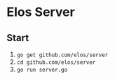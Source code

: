 Elos Server
===========

Start
-----

 1. `go get github.com/elos/server`
 2. `cd github.com/elos/server`
 3. `go run server.go`


